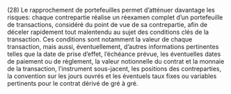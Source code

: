 (28) Le rapprochement de portefeuilles permet d’atténuer davantage les risques: chaque contrepartie réalise un réexamen complet d’un portefeuille de transactions, considéré du point de vue de sa contrepartie, afin de déceler rapidement tout malentendu au sujet des conditions clés de la transaction. Ces conditions sont notamment la valeur de chaque transaction, mais aussi, éventuellement, d’autres informations pertinentes telles que la date de prise d’effet, l’échéance prévue, les éventuelles dates de paiement ou de règlement, la valeur notionnelle du contrat et la monnaie de la transaction, l’instrument sous-jacent, les positions des contreparties, la convention sur les jours ouvrés et les éventuels taux fixes ou variables pertinents pour le contrat dérivé de gré à gré.